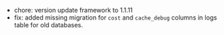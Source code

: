 <!-- The pattern we follow here is to keep the changelog for the latest version -->
<!-- Old changelogs are automatically attached to the GitHub releases -->

- chore: version update framework to 1.1.11
- fix: added missing migration for `cost` and `cache_debug` columns in logs table for old databases.
